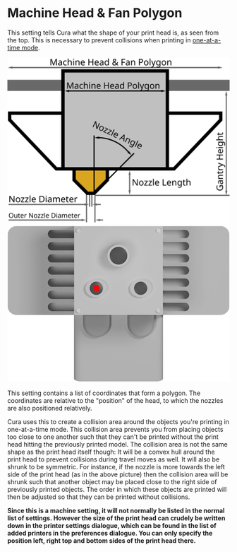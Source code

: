 Machine Head & Fan Polygon
====
This setting tells Cura what the shape of your print head is, as seen from the top. This is necessary to prevent collisions when printing in [one-at-a-time mode](../blackmagic/print_sequence.md).

![Dimensions of the print head](../images/head_dimensions.svg)
![Seen from top down, the shape of the print head is relative to the nozzle position](../images/machine_head_with_fans_polygon.png)

This setting contains a list of coordinates that form a polygon. The coordinates are relative to the "position" of the head, to which the nozzles are also positioned relatively.

Cura uses this to create a collision area around the objects you're printing in one-at-a-time mode. This collision area prevents you from placing objects too close to one another such that they can't be printed without the print head hitting the previously printed model. The collision area is not the same shape as the print head itself though: It will be a convex hull around the print head to prevent collisions during travel moves as well. It will also be shrunk to be symmetric. For instance, if the nozzle is more towards the left side of the print head (as in the above picture) then the collision area will be shrunk such that another object may be placed close to the right side of previously printed objects. The order in which these objects are printed will then be adjusted so that they can be printed without collisions.

**Since this is a machine setting, it will not normally be listed in the normal list of settings. However the size of the print head can crudely be written down in the printer settings dialogue, which can be found in the list of added printers in the preferences dialogue. You can only specify the position left, right top and bottom sides of the print head there.**